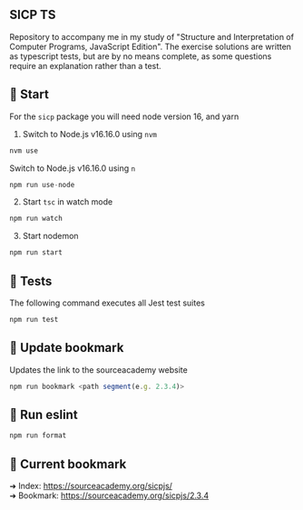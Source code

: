 ## SICP TS

Repository to accompany me in my study of "Structure and Interpretation of Computer Programs, JavaScript Edition". The exercise solutions are written as typescript tests, but are by no means complete, as some questions require an explanation rather than a test.

## 🚀 Start

For the `sicp` package you will need node version 16, and yarn

1. Switch to Node.js v16.16.0 using `nvm`

```js
nvm use
```

Switch to Node.js v16.16.0 using `n`

```js
npm run use-node
```

2. Start `tsc` in watch mode

```js
npm run watch
```

3. Start nodemon

```js
npm run start
```

## 🧪 Tests

The following command executes all Jest test suites

```js
npm run test
```

## 🔖 Update bookmark

Updates the link to the sourceacademy website

```js
npm run bookmark <path segment(e.g. 2.3.4)>
```

## 🔧 Run eslint

```js
npm run format
```

## 📑 Current bookmark

➜ Index: https://sourceacademy.org/sicpjs/  
➜ Bookmark: https://sourceacademy.org/sicpjs/2.3.4
